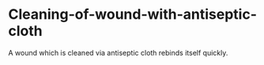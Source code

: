# Cleaning-of-wound-with-antiseptic-cloth
A wound which is cleaned via antiseptic cloth rebinds itself quickly.
